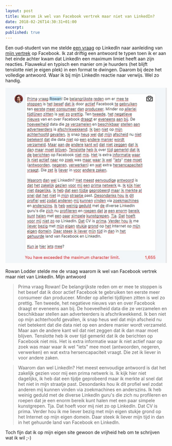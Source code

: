 ```yaml
---
layout: post
title: Waarom ik wel van Facebook vertrek maar niet van LinkedIn?
date: 2018-02-26T14:30:31+01:00
excerpt: 
published: true
---
```

Een oud-student van me stelde [een vraag](https://www.linkedin.com/feed/update/urn:li:activity:6372821953400569856) op LinkedIn naar aanleiding van [mijn vertrek](/mijn-facebook-account-is-echt-weg/) op Facebook. Ik zat driftig een antwoord te typen toen ik er aan het einde achter kwam dat LinkedIn een maximum limiet heeft aan zijn reacties. Flauwekul en typisch een manier om je huurders (het blijft tenslotte niet je eigen plek) in een format te dwingen. Daarom bij deze het volledige antwoord. Waar ik bij mijn LinkedIn reactie naar verwijs. Wel zo handig.

![](/images/rowan.jpg)

Rowan Lodder stelde me de vraag waarom ik wel van Facebook vertrek maar niet van LinkedIn. Mijn antwoord

>Prima vraag Rowan! De belangrijkste reden om er mee te stoppen is het besef dat ik door actief Facebook te gebruiken ten eerste meer consumeer dan produceer. Minder op allerlei tijdlijnen zitten is wel zo prettig. Ten tweede, het negatieve nieuws van en over Facebook draagt er eveneens aan bij. De hoeveelheid data die ze verzamelen en beschikbaar stellen aan adverteerders is afschrikwekkend. Ik ben niet op mijn achterhoofd gevallen, ik snap heus wel dat mijn afscheid nu niet betekent dat die data niet op een andere manier wordt verzameld. Maar aan de andere kant wil dat niet zeggen dat ik dan maar moet blijven. Tenslotte heb ik over tijd gemerkt dat ik de berichten op Facebook niet mis. Het is extra informatie waar ik niet actief naar op zoek was maar waar ik wel "iets" mee moet (antwoorden, negeren, verwerken) en wat extra hersencapaciteit vraagt. Die zet ik liever in voor andere zaken. 

>Waarom dan wel LinkedIn? Het meest eenvoudige antwoord is dat het zakelijk gezien voor mij een prima netwerk is. Ik kijk hier niet dagelijks, ik heb dat een tijdje geprobeerd maar ik merkte al snel dat het niet in mijn straatje past. Desondanks hou ik dit profiel wel zodat anderen mij kunnen vinden via zoekmachines en anderszins. Ik heb weinig geduld met de diverse LinkedIn guru's die zich nu profileren en roepen dat je een enorm bereik kunt halen met een paar simpele kunstgrepen. Tja. Dat hoeft voor mij niet zo op LinkedIn. Dat CV is prima. Verder hou ik me liever bezig met mijn eigen stukje grond op het Internet op mijn eigen domein. Daar steek ik liever mijn tijd in dan in het gehuurde land van Facebook en LinkedIn. 

Toch fijn dat ik op mijn eigen site gewoon de vrijheid heb om te schrijven wat ik wil ;-)